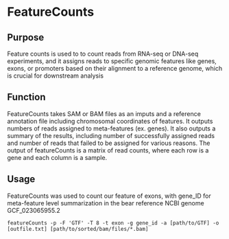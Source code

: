 # FeatureCounts

## Purpose
Feature counts is used to to count reads from RNA-seq or DNA-seq experiments, and it assigns reads to specific genomic features like genes, exons, or promoters based on their alignment to a reference genome, which is crucial for downstream analysis

## Function

FeatureCounts takes SAM or BAM files as an imputs and a reference annotation file including chromosomal coordinates of features. It outputs numbers of reads assigned to meta-features (ex. genes). It also outputs a summary of the results, including number of successfully assigned reads and number of reads that failed to be assigned for various reasons. The output of featureCounts is a matrix of read counts, where each row is a gene and each column is a sample. 

## Usage

FeatureCounts was used to count our feature of exons, with gene_ID for meta-feature level summarization in the bear reference NCBI genome GCF_023065955.2

```
featureCounts -p -F 'GTF' -T 8 -t exon -g gene_id -a [path/to/GTF] -o [outfile.txt] [path/to/sorted/bam/files/*.bam]
```
